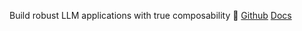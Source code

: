 Build robust LLM applications with true composability 🔗
[Github](https://github.com/rogeriochaves/langstream)
[Docs](https://rogeriochaves.github.io/langstream/)